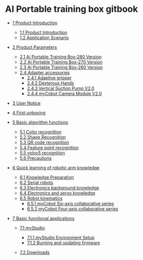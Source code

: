 # AI Portable training box gitbook

- [1 Product Introduction](1-ProductIntroduction/1.1-ProductIntroduction.md)

  - [1.1 Product Introduction](1-ProductIntroduction/1.1-ProductIntroduction.md)
  - [1.2 Application Scenario](1-ProductIntroduction/1.2-ApplicationScenarios.md)

- [2 Product Parameters](2-ProductFeature/README.md)

  - [2.1 Ai Portable Training Box-280 Version](2-ProductFeature/2.1-280_version.md)
  - [2.2 Ai Portable Training Box-270 Version](2-ProductFeature/2.2-270_version.md)
  - [2.3 Ai Portable Training Box-260 Version](2-ProductFeature/2.3-260_version.md)
  - [2.4 Adapter accessories]()
    - [2.4.1 Adaptive gripper](2-ProductFeature/2.4.1-adaptive_gripper.md)
    - [2.4.2 Dexterous Hands](2-ProductFeature/2.4.2-five_hand.md)
    - [2.4.3 Vertical Suction Pump V2.0](2-ProductFeature/2.4.3-pump.md)
    - [2.4.4 myCobot Camera Module V2.0](2-ProductFeature/2.4.4-camera.md)

- [3 User Notice](3-UserNotes/README.md)

  <!-- - [3.1 安全须知](3-UserNotes/3.1-SafetyInstruction.md)
  - [3.2 产品养护](3-UserNotes/3.2-TransportandStorage.md)
  - [3.3 充电说明](3-UserNotes/3.3-MaintenanceandCare.md) -->

- [4 First unboxing](4-FirstInstallAndUse/README.md)

- [5 Basic algorithm functions]()

  - [5.1 Color recognition](5-BasicAlgorithmFunction/5.1-color_recognition.md)
  - [5.2 Shape Recognition](5-BasicAlgorithmFunction//5.2-shape_recognition.md)
  - [5.3 QR code recognition](5-BasicAlgorithmFunction/5.3-encode_recognition.md)
  - [5.4 Feature point recognition](5-BasicAlgorithmFunction/5.4-feature_recognition.md)
  - [5.5 yolov5 recognition](5-BasicAlgorithmFunction/5.5-yolov5_recognition.md)
  - [5.6 Precautions](5-BasicAlgorithmFunction/5.6-precautions.md)

- [6 Quick learning of robotic arm knowledge]()

  - [6.1 Knowledge Preparation](6-RoboticArmKnowledge/6.1-knowleged.md)
  - [6.2 Serial robots](6-RoboticArmKnowledge/6.2-Serial_robots.md)
  - [6.3 Electronics background knowledge](6-RoboticArmKnowledge/6.3-electric_knowledge.md)
  - [6.4 Electronics and servo knowledge](6-RoboticArmKnowledge/6.4-motors_and_servos.md)
  - [6.5 Robot kinematics]()
    - [6.5.1 myCobot Six-axis collaborative series](6-RoboticArmKnowledge/6.5-robot_kinematics.md)
    - [6.5.2 myCobot Four-axis collaborative series](6-RoboticArmKnowledge/6.5-robot_kinematics_4.md)

- [7 Basic functional applications](7-BasicFunctionApplication/README.md)
  - [7.1 myStudio](7-BasicFunctionApplication/7.1-myStudio/README.md)
    - [7.1.1 myStudio Environment Setup](7-BasicFunctionApplication/7.1-myStudio/7.1.1-myStudio_download_driverinstalled.md)
    - [7.1.2 Burning and updating firmware](7-BasicFunctionApplication/7.1-myStudio/7.1.2-myStudio_flash_firmwares.md)

  - [7.2 Downloads](7-BasicFunctionApplication/7.2-files_download.md)
 
